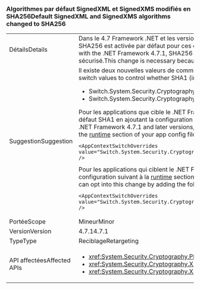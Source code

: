 ### <a name="default-signedxml-and-signedxms-algorithms-changed-to-sha256"></a><span data-ttu-id="7028e-101">Algorithmes par défaut SignedXML et SignedXMS modifiés en SHA256</span><span class="sxs-lookup"><span data-stu-id="7028e-101">Default SignedXML and SignedXMS algorithms changed to SHA256</span></span>

|   |   |
|---|---|
|<span data-ttu-id="7028e-102">Détails</span><span class="sxs-lookup"><span data-stu-id="7028e-102">Details</span></span>|<span data-ttu-id="7028e-103">Dans le 4.7 Framework .NET et les versions antérieures, SignedXML et SignedCMS par défaut SHA1 pour certaines opérations. À compter de .NET Framework 4.7.1, SHA256 est activée par défaut pour ces opérations.</span><span class="sxs-lookup"><span data-stu-id="7028e-103">In the .NET Framework 4.7 and earlier, SignedXML and SignedCMS default to SHA1 for some operations.Starting with the .NET Framework 4.7.1, SHA256 is enabled by default for these operations.</span></span> <span data-ttu-id="7028e-104">Cette modification est nécessaire car SHA1 est considérée comme n’étant plus sécurisé.</span><span class="sxs-lookup"><span data-stu-id="7028e-104">This change is necessary because SHA1 is no longer considered to be secure.</span></span>|
|<span data-ttu-id="7028e-105">Suggestion</span><span class="sxs-lookup"><span data-stu-id="7028e-105">Suggestion</span></span>|<span data-ttu-id="7028e-106">Il existe deux nouvelles valeurs de commutateur de contexte pour contrôler si SHA1 (non sécurisé) ou SHA256 est utilisé par défaut :</span><span class="sxs-lookup"><span data-stu-id="7028e-106">There are two new context switch values to control whether SHA1 (insecure) or SHA256 is used by default:</span></span><ul><li><span data-ttu-id="7028e-107">Switch.System.Security.Cryptography.Xml.UseInsecureHashAlgorithms</span><span class="sxs-lookup"><span data-stu-id="7028e-107">Switch.System.Security.Cryptography.Xml.UseInsecureHashAlgorithms</span></span></li><li><span data-ttu-id="7028e-108">Switch.System.Security.Cryptography.Pkcs.UseInsecureHashAlgorithms</span><span class="sxs-lookup"><span data-stu-id="7028e-108">Switch.System.Security.Cryptography.Pkcs.UseInsecureHashAlgorithms</span></span></li></ul><span data-ttu-id="7028e-109">Pour les applications que cible le .NET Framework 4.7.1 et versions ultérieures, si l’utilisation de SHA256 n’est pas souhaitable, vous pouvez restaurer la valeur par défaut SHA1 en ajoutant la configuration suivante, basculez vers le [runtime](~/docs/framework/configure-apps/file-schema/runtime/runtime-element.md) section de la configuration de votre application fichier :</span><span class="sxs-lookup"><span data-stu-id="7028e-109">For applications that target the .NET Framework 4.7.1 and later versions, if the use of SHA256 is undesirable, you can restore the default to SHA1 by adding the following configuration switch to the [runtime](~/docs/framework/configure-apps/file-schema/runtime/runtime-element.md) section of your app config file:</span></span><pre><code class="language-xml">&lt;AppContextSwitchOverrides value=&quot;Switch.System.Security.Cryptography.Xml.UseInsecureHashAlgorithms=true;Switch.System.Security.Cryptography.Pkcs.UseInsecureHashAlgorithms=true&quot; /&gt;&#13;&#10;</code></pre><span data-ttu-id="7028e-110">Pour les applications qui ciblent le .NET Framework 4.7 et les versions antérieures, vous pouvez choisir dans cette modification en ajoutant le commutateur de configuration suivant à la [runtime](~/docs/framework/configure-apps/file-schema/runtime/runtime-element.md) section de votre fichier de configuration d’application :</span><span class="sxs-lookup"><span data-stu-id="7028e-110">For applications that target the .NET Framework 4.7 and earlier versions, you can opt into this change by adding the following configuration switch to the [runtime](~/docs/framework/configure-apps/file-schema/runtime/runtime-element.md) section of your app config file:</span></span><pre><code class="language-xml">&lt;AppContextSwitchOverrides value=&quot;Switch.System.Security.Cryptography.Xml.UseInsecureHashAlgorithms=false;Switch.System.Security.Cryptography.Pkcs.UseInsecureHashAlgorithms=false&quot; /&gt;&#13;&#10;</code></pre>|
|<span data-ttu-id="7028e-111">Portée</span><span class="sxs-lookup"><span data-stu-id="7028e-111">Scope</span></span>|<span data-ttu-id="7028e-112">Mineur</span><span class="sxs-lookup"><span data-stu-id="7028e-112">Minor</span></span>|
|<span data-ttu-id="7028e-113">Version</span><span class="sxs-lookup"><span data-stu-id="7028e-113">Version</span></span>|<span data-ttu-id="7028e-114">4.7.1</span><span class="sxs-lookup"><span data-stu-id="7028e-114">4.7.1</span></span>|
|<span data-ttu-id="7028e-115">Type</span><span class="sxs-lookup"><span data-stu-id="7028e-115">Type</span></span>|<span data-ttu-id="7028e-116">Reciblage</span><span class="sxs-lookup"><span data-stu-id="7028e-116">Retargeting</span></span>|
|<span data-ttu-id="7028e-117">API affectées</span><span class="sxs-lookup"><span data-stu-id="7028e-117">Affected APIs</span></span>|<ul><li><xref:System.Security.Cryptography.Pkcs.CmsSigner?displayProperty=nameWithType></li><li><xref:System.Security.Cryptography.Xml.SignedXml?displayProperty=nameWithType></li><li><xref:System.Security.Cryptography.Xml.Reference?displayProperty=nameWithType></li></ul>|

